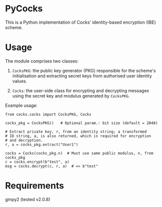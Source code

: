 # PyCocks

This is a Python implementation of Cocks' identity-based encryption (IBE) scheme.

# Usage

The module comprises two classes:

1. ```CocksPKG```: the public key generator (PKG) responsible for the scheme's initialisation and extracting secret keys from authorised user identity values.

2. ```Cocks```: the user-side class for encrypting and decrypting messages using the secret key and modulus generated by ```CocksPKG```.

Example usage:
```
from cocks.cocks import CocksPKG, Cocks

cocks_pkg = CocksPKG()   # Optional param.: bit size (default = 2048)

# Extract private key, r, from an identity string; a transformed
# ID string, a, is also returned, which is required for encryption
# and decryption.
r, a = cocks_pkg.extract("User1")

cocks = Cocks(cocks_pkg.n)  # Must use same public modulus, n, from cocks_pkg
c = cocks.encrypt(b"test", a)
msg = cocks.decrypt(c, r, a)  # => b"test"
```


# Requirements

gmpy2 (tested v2.0.8)
